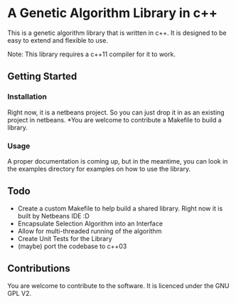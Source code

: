 A Genetic Algorithm Library in c++
==================================

This is a genetic algorithm library that is written in c++.
It is designed to be easy to extend and flexible to use.

Note: This library requires a c++11 compiler for it to work.

Getting Started
---------------

### Installation
Right now, it is a netbeans project. So you can just drop it in as an existing project in netbeans.
*You are welcome to contribute a Makefile to build a library.

### Usage
A proper documentation is coming up, but in the meantime, you can look in the examples directory for examples on how to use the library.

Todo
----
- Create a custom Makefile to help build a shared library. Right now it is built by Netbeans IDE :D
- Encapsulate Selection Algorithm into an Interface
- Allow for multi-threaded running of the algorithm
- Create Unit Tests for the Library
- (maybe) port the codebase to c++03

Contributions
-------------
You are welcome to contribute to the software. It is licenced under the GNU GPL V2.

